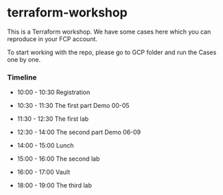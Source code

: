 # terraform-workshop

This is a Terraform workshop. We have some cases here which you can reproduce in your FCP account.

To start working with the repo, please go to GCP folder and run the Cases one by one.

### Timeline
- 10:00 - 10:30 Registration

- 10:30 - 11:30 The first part Demo 00-05

- 11:30 - 12:30 The first lab

- 12:30 - 14:00 The second part Demo 06-09

- 14:00 - 15:00  Lunch

- 15:00 - 16:00 The second lab

- 16:00 - 17:00 Vault

- 18:00 - 19:00 The third lab
